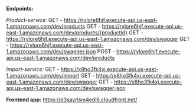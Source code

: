 **Endpoints:**

_Product-service:_
GET - https://rvlore6hjf.execute-api.us-east-1.amazonaws.com/dev/products
GET - https://rvlore6hjf.execute-api.us-east-1.amazonaws.com/dev/products/{productId}
GET - https://rvlore6hjf.execute-api.us-east-1.amazonaws.com/dev/swagger
GET - https://rvlore6hjf.execute-api.us-east-1.amazonaws.com/dev/swagger.json
POST - https://rvlore6hjf.execute-api.us-east-1.amazonaws.com/dev/products

_Import-service:_
GET - https://x8ho3fk4xj.execute-api.us-east-1.amazonaws.com/dev/import
GET - https://x8ho3fk4xj.execute-api.us-east-1.amazonaws.com/dev/swagger
GET - https://x8ho3fk4xj.execute-api.us-east-1.amazonaws.com/dev/swagger.json

**Frontend app:** https://d3sayrlsm4edl6.cloudfront.net/
